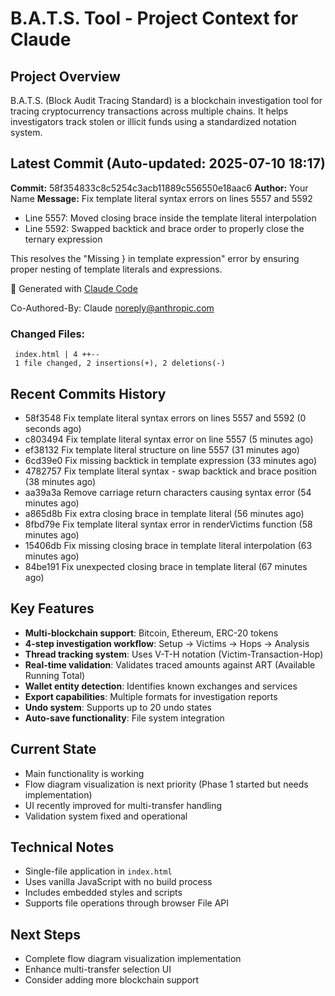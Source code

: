 # B.A.T.S. Tool - Project Context for Claude

## Project Overview
B.A.T.S. (Block Audit Tracing Standard) is a blockchain investigation tool for tracing cryptocurrency transactions across multiple chains. It helps investigators track stolen or illicit funds using a standardized notation system.

## Latest Commit (Auto-updated: 2025-07-10 18:17)

**Commit:** 58f354833c8c5254c3acb11889c556550e18aac6
**Author:** Your Name
**Message:** Fix template literal syntax errors on lines 5557 and 5592

- Line 5557: Moved closing brace inside the template literal interpolation
- Line 5592: Swapped backtick and brace order to properly close the ternary expression

This resolves the "Missing } in template expression" error by ensuring proper nesting of template literals and expressions.

🤖 Generated with [Claude Code](https://claude.ai/code)

Co-Authored-By: Claude <noreply@anthropic.com>

### Changed Files:
```
 index.html | 4 ++--
 1 file changed, 2 insertions(+), 2 deletions(-)
```

## Recent Commits History

- 58f3548 Fix template literal syntax errors on lines 5557 and 5592 (0 seconds ago)
- c803494 Fix template literal syntax error on line 5557 (5 minutes ago)
- ef38132 Fix template literal structure on line 5557 (31 minutes ago)
- 6cd39e0 Fix missing backtick in template expression (33 minutes ago)
- 4782757 Fix template literal syntax - swap backtick and brace position (38 minutes ago)
- aa39a3a Remove carriage return characters causing syntax error (54 minutes ago)
- a865d8b Fix extra closing brace in template literal (56 minutes ago)
- 8fbd79e Fix template literal syntax error in renderVictims function (58 minutes ago)
- 15406db Fix missing closing brace in template literal interpolation (63 minutes ago)
- 84be191 Fix unexpected closing brace in template literal (67 minutes ago)

## Key Features
- **Multi-blockchain support**: Bitcoin, Ethereum, ERC-20 tokens
- **4-step investigation workflow**: Setup → Victims → Hops → Analysis
- **Thread tracking system**: Uses V-T-H notation (Victim-Transaction-Hop)
- **Real-time validation**: Validates traced amounts against ART (Available Running Total)
- **Wallet entity detection**: Identifies known exchanges and services
- **Export capabilities**: Multiple formats for investigation reports
- **Undo system**: Supports up to 20 undo states
- **Auto-save functionality**: File system integration

## Current State
- Main functionality is working
- Flow diagram visualization is next priority (Phase 1 started but needs implementation)
- UI recently improved for multi-transfer handling
- Validation system fixed and operational

## Technical Notes
- Single-file application in `index.html`
- Uses vanilla JavaScript with no build process
- Includes embedded styles and scripts
- Supports file operations through browser File API

## Next Steps
- Complete flow diagram visualization implementation
- Enhance multi-transfer selection UI
- Consider adding more blockchain support
